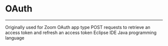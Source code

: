 # OAuth
---------------------
Originally used for Zoom OAuth app type
POST requests to retrieve an access token and refresh an access token
Eclipse IDE
Java programming language

